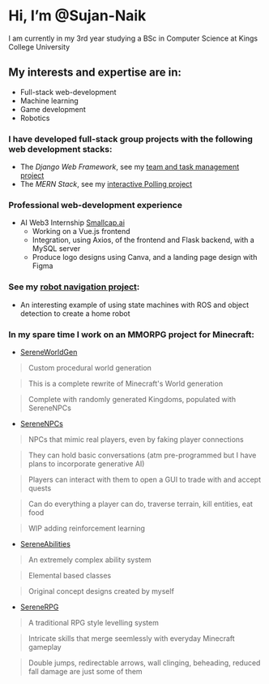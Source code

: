 # Hi, I’m @Sujan-Naik
I am currently in my 3rd year studying a BSc in Computer Science at Kings College University

## My interests and expertise are in:
  - Full-stack web-development
  - Machine learning
  - Game development
  - Robotics

### I have developed full-stack group projects with the following web development stacks:
  - The *Django Web Framework*, see my [team and task management project](https://github.com/Sujan-Naik/dingo)
  - The *MERN Stack*, see my [interactive Polling project](https://github.com/Sujan-Naik/poll)

### Professional web-development experience
- AI Web3 Internship [Smallcap.ai](https://www.linkedin.com/company/smallcapai/posts/?feedView=all)
  - Working on a Vue.js frontend
  - Integration, using Axios, of the frontend and Flask backend, with a MySQL server
  - Produce logo designs using Canva, and a landing page design with Figma

### See my [robot navigation project](https://github.com/Sujan-Naik/ros-navigator):
  - An interesting example of using state machines with ROS and object detection to create a home robot



### In my spare time I work on an MMORPG project for Minecraft:

- [SereneWorldGen](https://github.com/SereneOasisMC/SereneWorldGen)
> Custom procedural world generation

> This is a complete rewrite of Minecraft's World generation

> Complete with randomly generated Kingdoms, populated with SereneNPCs 

- [SereneNPCs](https://github.com/SereneOasisMC/SereneNPCs)
> NPCs that mimic real players, even by faking player connections

> They can hold basic conversations (atm pre-programmed but I have plans to incorporate generative AI)

> Players can interact with them to open a GUI to trade with and accept quests

> Can do everything a player can do, traverse terrain, kill entities, eat food

> WIP adding reinforcement learning

- [SereneAbilities](https://github.com/SereneOasisMC/SereneAbilities)
> An extremely complex ability system

> Elemental based classes

> Original concept designs created by myself

- [SereneRPG](https://github.com/SereneOasisMC/SereneRPG)
> A traditional RPG style levelling system

> Intricate skills that merge seemlessly with everyday Minecraft gameplay 

> Double jumps, redirectable arrows, wall clinging, beheading, reduced fall damage are just some of them


<!---
Sujan-Naik/Sujan-Naik is a ✨ special ✨ repository because its `README.md` (this file) appears on your GitHub profile.
You can click the Preview link to take a look at your changes.
--->
